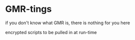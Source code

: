 # GMR-tings
if you don't know what GMR is, there is nothing for you here 

encrypted scripts to be pulled in at run-time 
